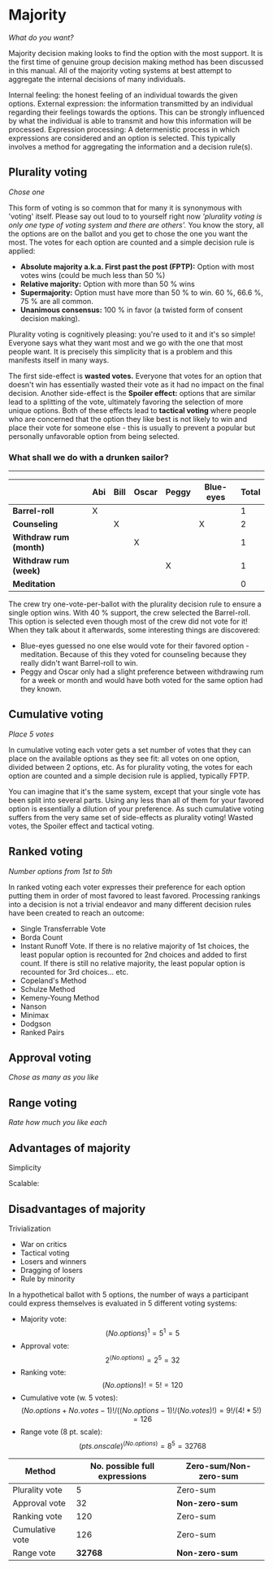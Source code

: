 # Majority

*What do you want?*

Majority decision making looks to find the option with the most support. It is the first time of genuine group decision making method has been discussed in this manual. All of the majority voting systems at best attempt to aggregate the internal decisions of many individuals. 

Internal feeling: the honest feeling of an individual towards the given options.
External expression: the information transmitted by an individual regarding their feelings towards the options. This can be strongly influenced by what the individual is able to transmit and how this information will be processed.
Expression processing: A determenistic process in which expressions are considered and an option is selected. This typically involves a method for aggregating the information and a decision rule(s).

## Plurality voting ##

*Chose one*

This form of voting is so common that for many it is synonymous with 'voting' itself. Please say out loud to to yourself right now *'plurality voting is only one type of voting system and there are others'.* You know the story, all the options are on the ballot and you get to chose the one you want the most. The votes for each option are counted and a simple decision rule is applied:

* **Absolute majority a.k.a. First past the post (FPTP):** Option with most votes wins (could be much less than 50 %)
* **Relative majority:** Option with more than 50 % wins
* **Supermajority:** Option must have more than 50 % to win. 60 %, 66.6 %, 75 % are all common.
* **Unanimous consensus:** 100 % in favor (a twisted form of consent decision making).

Plurality voting is cognitively pleasing: you're used to it and it's so simple! Everyone says what they want most and we go with the one that most people want. It is precisely this simplicity that is a problem and this manifests itself in many ways. 

The first side-effect is **wasted votes.** Everyone that votes for an option that doesn't win has essentially wasted their vote as it had no impact on the final decision. Another side-effect is the **Spoiler effect:** options that are similar lead to a splitting of the vote, ultimately favoring the selection of more unique options. Both of these effects lead to **tactical voting** where people who are concerned that the option they like best is not likely to win and place their vote for someone else - this is usually to prevent a popular but personally unfavorable option from being selected.

### What shall we do with a drunken sailor? ###

---

|| Abi | Bill | Oscar | Peggy | Blue-eyes | Total
| -- | -- | -- | -- | -- | -- | -- |
| **Barrel-roll** | X |  |  |  |  | 1 |
| **Counseling** |  | X |  |  | X | 2 |
| **Withdraw rum (month)** |  |  | X |  |  | 1 |
| **Withdraw rum (week)** |  |  |  | X |  | 1 |
| **Meditation** |  |  |  |  |  | 0 |

The crew try one-vote-per-ballot with the plurality decision rule to ensure a single option wins. With 40 % support, the crew selected the Barrel-roll. This option is selected even though most of the crew did not vote for it! When they talk about it afterwards, some interesting things are discovered: 

* Blue-eyes guessed no one else would vote for their favored option - meditation. Because of this they voted for counseling because they really didn't want Barrel-roll to win.
* Peggy and Oscar only had a slight preference between withdrawing rum for a week or month and would have both voted for the same option had they known.

## Cumulative voting ##

*Place 5 votes*

In cumulative voting each voter gets a set number of votes that they can place on the available options as they see fit: all votes on one option, divided between 2 options, etc. As for plurality voting, the votes for each option are counted and a simple decision rule is applied, typically FPTP.

You can imagine that it's the same system, except that your single vote has been split into several parts. Using any less than all of them for your favored option is essentially a dilution of your preference. As such cumulative voting suffers from the very same set of side-effects as plurality voting! Wasted votes, the Spoiler effect and tactical voting. 

## Ranked voting ##

*Number options from 1st to 5th*

In ranked voting each voter expresses their preference for each option putting them in order of most favored to least favored. Processing rankings into a decision is not a trivial endeavor and many different decision rules have been created to reach an outcome:

* Single Transferrable Vote
* Borda Count
* Instant Runoff Vote. If there is no relative majority of 1st choices, the least popular option is recounted for 2nd choices and added to first count. If there is still no relative majority, the least popular option is recounted for 3rd choices... etc.
* Copeland's Method
* Schulze Method
* Kemeny-Young Method
* Nanson
* Minimax
* Dodgson
* Ranked Pairs

## Approval voting ##

*Chose as many as you like*

## Range voting ##

*Rate how much you like each*

## Advantages of majority ##
Simplicity

Scalable:

## Disadvantages of majority ##
Trivialization
* War on critics
* Tactical voting
* Losers and winners
* Dragging of losers
* Rule by minority

In a hypothetical ballot with 5 options, the number of ways a participant could express themselves is evaluated in 5 different voting systems:
* Majority vote: $$(No. options)^1 = 5^1 =5$$
* Approval vote: $$2^{(No. options)} = 2^5 =32$$
* Ranking vote: $$(No. options)! = 5! = 120$$
* Cumulative vote (w. 5 votes): $$(No. options + No. votes - 1)! / ((No. options-1)! / (No. votes)!) = 9! / (4! * 5!) = 126$$
* Range vote (8 pt. scale): $$(pts. on scale)^{(No. options)} = 8^5 = 32768$$

| Method | No. possible full expressions | Zero-sum/Non-zero-sum |
| -- | -- | -- | 
| Plurality vote | 5 | Zero-sum | 
| Approval vote | 32 | **Non-zero-sum** |
| Ranking vote | 120 | Zero-sum |
| Cumulative vote | 126 | Zero-sum |
| Range vote | **32768** | **Non-zero-sum** |
